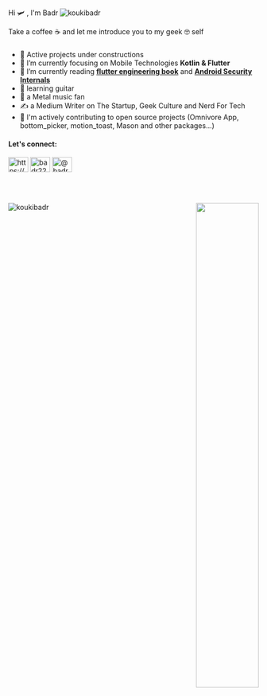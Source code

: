 Hi 🛩️ , I'm Badr <img src="https://komarev.com/ghpvc/?username=koukibadr&label=Profile%20views&color=0e75b6&style=flat" alt="koukibadr" /></h1>

Take a coffee ☕ and let me introduce you to my geek 🤓 self
<h3 align="left"> </h3>

- 👷 Active projects under constructions
- 🌱 I’m currently focusing on Mobile Technologies **Kotlin & Flutter**
- 📖 I’m currently reading [**flutter engineering book**](https://www.flutterengineering.io/) and [**Android Security Internals**](https://www.amazon.com/Android-Security-Internals-Depth-Architecture/dp/1593275811)
- 🎸 learning guitar
- 🤘 a Metal music fan
- ✍️ a Medium Writer on The Startup, Geek Culture and Nerd For Tech
- 👯 I'm actively contributing to open source projects (Omnivore App, bottom_picker, motion_toast, Mason and other packages...)
<h4 align="left">Let's connect:</h4>
<p align="left">
<a href="https://linkedin.com/in/https://www.linkedin.com/in/badr-kouki-996351116/" target="blank"><img align="center" src="https://raw.githubusercontent.com/rahuldkjain/github-profile-readme-generator/master/src/images/icons/Social/linked-in-alt.svg" alt="https://www.linkedin.com/in/badr-kouki-996351116/" height="30" width="40" /></a>
<a href="https://dribbble.com/badr2210" target="blank"><img align="center" src="https://raw.githubusercontent.com/rahuldkjain/github-profile-readme-generator/master/src/images/icons/Social/dribbble.svg" alt="badr2210" height="30" width="40" /></a>
<a href="https://medium.com/@badrkouki" target="blank"><img align="center" src="https://raw.githubusercontent.com/rahuldkjain/github-profile-readme-generator/master/src/images/icons/Social/medium.svg" alt="@badrkouki" height="30" width="40" /></a>
</p>

<br>
<br>

<div>
  <p><img  align="left" src="https://github-readme-stats.vercel.app/api/top-langs?username=koukibadr&langs_count=10&hide=cpp,cmake,html,objective-c,purebasic&show_icons=true&locale=en&layout=compact" alt="koukibadr" /></p>
  <div align="right" >
    <picture>
  <source
    srcset="https://github-readme-stats.vercel.app/api?username=koukibadr&show_icons=true&theme=dark&rank_icon=star"
    media="(prefers-color-scheme: dark)"
  />
  <source
    srcset="https://github-readme-stats.vercel.app/api?username=koukibadr&show_icons=true"
    media="(prefers-color-scheme: light), (prefers-color-scheme: no-preference)"
  />
  <img src="https://github-readme-stats.vercel.app/api?username=koukibadr&show_icons=true" width="50%"/>
</picture>
  </div>
</div>

<br>

<!-- <div align="center" >
  <img src="https://github-profile-trophy.vercel.app/?username=koukibadr&theme=dracula&columns=3&row=1"/>
</div>
-->







